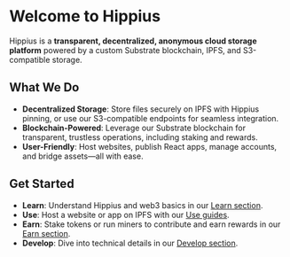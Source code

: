 # Welcome to Hippius

Hippius is a **transparent, decentralized, anonymous cloud storage platform** powered by a custom Substrate blockchain, IPFS, and S3-compatible storage.

## What We Do

- **Decentralized Storage**: Store files securely on IPFS with Hippius pinning, or use our S3-compatible endpoints for seamless integration.
- **Blockchain-Powered**: Leverage our Substrate blockchain for transparent, trustless operations, including staking and rewards.
- **User-Friendly**: Host websites, publish React apps, manage accounts, and bridge assets—all with ease.

## Get Started

- **Learn**: Understand Hippius and web3 basics in our [Learn section](/learn/intro).
- **Use**: Host a website or app on IPFS with our [Use guides](/use/ipfs-website).
- **Earn**: Stake tokens or run miners to contribute and earn rewards in our [Earn section](/earn/staking).
- **Develop**: Dive into technical details in our [Develop section](/blockchain/intro).